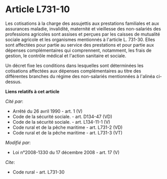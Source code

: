 # Article L731-10

Les cotisations à la charge des assujettis aux prestations familiales et aux assurances maladie, invalidité, maternité et
vieillesse des non-salariés des professions agricoles sont assises et perçues par les caisses de mutualité sociale agricole
et les organismes mentionnés à l'article L. 731-30. Elles sont affectées pour partie au service des prestations et pour
partie aux dépenses complémentaires qui comprennent, notamment, les frais de gestion, le contrôle médical et l'action
sanitaire et sociale. 

Un décret fixe les conditions dans lesquelles sont déterminées les cotisations affectées aux dépenses complémentaires au
titre des différentes branches du régime des non-salariés mentionnées à l'alinéa ci-dessus.

**Liens relatifs à cet article**

_Cité par_:

  - Arrêté du 26 avril 1990 - art. 1 (V)
  - Code de la sécurité sociale. - art. D134-47 (VD)
  - Code de la sécurité sociale. - art. L134-11-1 (V)
  - Code rural et de la pêche maritime - art. L731-2 (VD)
  - Code rural et de la pêche maritime - art. L731-3 (VT)

_Modifié par_:

  - Loi n°2008-1330 du 17 décembre 2008 - art. 17 (V)

_Cite_:

  - Code rural - art. L731-30
